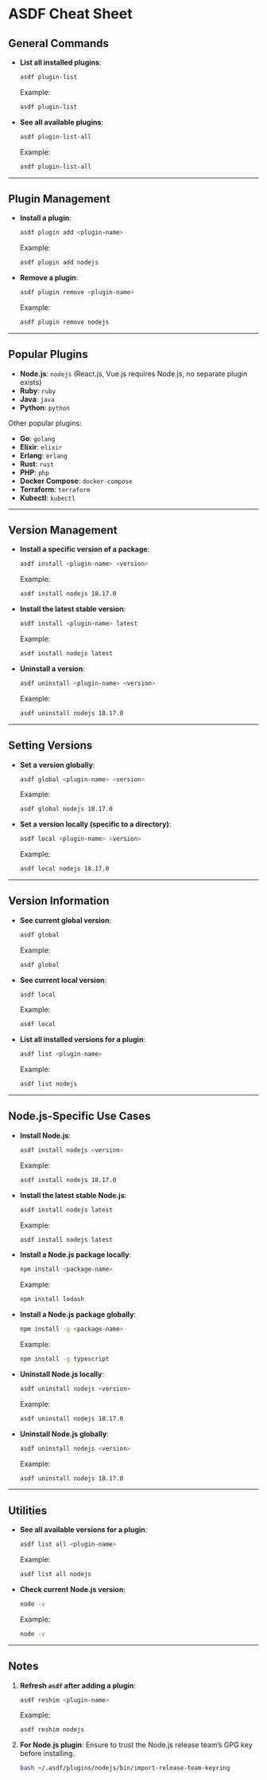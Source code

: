 # ASDF Cheat Sheet

## General Commands
- **List all installed plugins**:  
  ```bash
  asdf plugin-list
  ```
  Example:
  ```bash
  asdf plugin-list
  ```
- **See all available plugins**:  
  ```bash
  asdf plugin-list-all
  ```
  Example:
  ```bash
  asdf plugin-list-all
  ```

---

## Plugin Management
- **Install a plugin**:  
  ```bash
  asdf plugin add <plugin-name>
  ```
  Example:  
  ```bash
  asdf plugin add nodejs
  ```
- **Remove a plugin**:  
  ```bash
  asdf plugin remove <plugin-name>
  ```
  Example:  
  ```bash
  asdf plugin remove nodejs
  ```

---

## Popular Plugins
- **Node.js**: `nodejs`  (React.js, Vue.js requires Node.js, no separate plugin exists)
- **Ruby**: `ruby`
- **Java**: `java`
- **Python**: `python`

Other popular plugins:  
- **Go**: `golang`  
- **Elixir**: `elixir`  
- **Erlang**: `erlang`  
- **Rust**: `rust`  
- **PHP**: `php`  
- **Docker Compose**: `docker-compose`  
- **Terraform**: `terraform`  
- **Kubectl**: `kubectl`  

---

## Version Management
- **Install a specific version of a package**:  
  ```bash
  asdf install <plugin-name> <version>
  ```
  Example:  
  ```bash
  asdf install nodejs 18.17.0
  ```
- **Install the latest stable version**:  
  ```bash
  asdf install <plugin-name> latest
  ```
  Example:  
  ```bash
  asdf install nodejs latest
  ```
- **Uninstall a version**:  
  ```bash
  asdf uninstall <plugin-name> <version>
  ```
  Example:  
  ```bash
  asdf uninstall nodejs 18.17.0
  ```

---

## Setting Versions
- **Set a version globally**:  
  ```bash
  asdf global <plugin-name> <version>
  ```
  Example:  
  ```bash
  asdf global nodejs 18.17.0
  ```
- **Set a version locally (specific to a directory)**:  
  ```bash
  asdf local <plugin-name> <version>
  ```
  Example:  
  ```bash
  asdf local nodejs 18.17.0
  ```

---

## Version Information
- **See current global version**:  
  ```bash
  asdf global
  ```
  Example:  
  ```bash
  asdf global
  ```
- **See current local version**:  
  ```bash
  asdf local
  ```
  Example:  
  ```bash
  asdf local
  ```
- **List all installed versions for a plugin**:  
  ```bash
  asdf list <plugin-name>
  ```
  Example:  
  ```bash
  asdf list nodejs
  ```

---

## Node.js-Specific Use Cases
- **Install Node.js**:  
  ```bash
  asdf install nodejs <version>
  ```
  Example:  
  ```bash
  asdf install nodejs 18.17.0
  ```
- **Install the latest stable Node.js**:  
  ```bash
  asdf install nodejs latest
  ```
  Example:  
  ```bash
  asdf install nodejs latest
  ```
- **Install a Node.js package locally**:  
  ```bash
  npm install <package-name>
  ```
  Example:  
  ```bash
  npm install lodash
  ```
- **Install a Node.js package globally**:  
  ```bash
  npm install -g <package-name>
  ```
  Example:  
  ```bash
  npm install -g typescript
  ```
- **Uninstall Node.js locally**:  
  ```bash
  asdf uninstall nodejs <version>
  ```
  Example:  
  ```bash
  asdf uninstall nodejs 18.17.0
  ```
- **Uninstall Node.js globally**:  
  ```bash
  asdf uninstall nodejs <version>
  ```
  Example:  
  ```bash
  asdf uninstall nodejs 18.17.0
  ```

---

## Utilities
- **See all available versions for a plugin**:  
  ```bash
  asdf list all <plugin-name>
  ```
  Example:  
  ```bash
  asdf list all nodejs
  ```
- **Check current Node.js version**:  
  ```bash
  node -v
  ```
  Example:  
  ```bash
  node -v
  ```

---

## Notes
1. **Refresh `asdf` after adding a plugin**:  
   ```bash
   asdf reshim <plugin-name>
   ```
   Example:  
   ```bash
   asdf reshim nodejs
   ```
2. **For Node.js plugin**: Ensure to trust the Node.js release team’s GPG key before installing.  
   ```bash
   bash ~/.asdf/plugins/nodejs/bin/import-release-team-keyring
   ```
